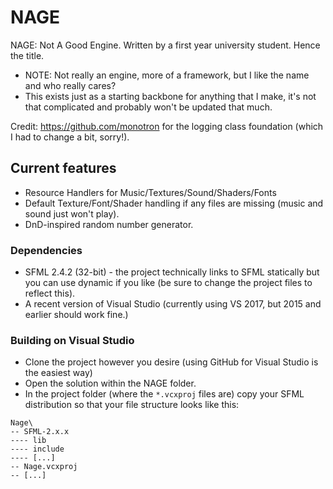 # NAGE
NAGE: Not A Good Engine. Written by a first year university student. Hence the title.

* NOTE: Not really an engine, more of a framework, but I like the name and who really cares?
* This exists just as a starting backbone for anything that I make, it's not that complicated and probably won't be updated that much.

Credit: https://github.com/monotron for the logging class foundation (which I had to change a bit, sorry!).
## Current features
  * Resource Handlers for Music/Textures/Sound/Shaders/Fonts
  * Default Texture/Font/Shader handling if any files are missing (music and sound just won't play).
  * DnD-inspired random number generator.

### Dependencies
  * SFML 2.4.2 (32-bit) - the project technically links to SFML statically but you can use dynamic if you like (be sure to change the project files to reflect this).
  * A recent version of Visual Studio (currently using VS 2017, but 2015 and earlier should work fine.)

### Building on Visual Studio
  * Clone the project however you desire (using GitHub for Visual Studio is the easiest way)
  * Open the solution within the NAGE folder.
  * In the project folder (where the `*.vcxproj` files are) copy your SFML distribution so that your file structure looks like this:
  ```
  Nage\
  -- SFML-2.x.x
  ---- lib
  ---- include
  ---- [...]
  -- Nage.vcxproj
  -- [...]
  ```

